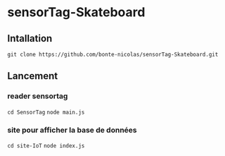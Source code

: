 # sensorTag-Skateboard

## Intallation
`git clone https://github.com/bonte-nicolas/sensorTag-Skateboard.git`
## Lancement
### reader sensortag 
`cd SensorTag`
`node main.js`

### site pour afficher la base de données 
`cd site-IoT`
`node index.js`

